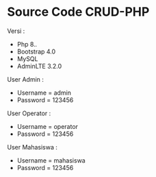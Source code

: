 # Source Code CRUD-PHP
Versi :
- Php 8.*.*
- Bootstrap 4.0
- MySQL
- AdminLTE 3.2.0

User Admin :
- Username = admin
- Password = 123456

User Operator :
- Username = operator
- Password = 123456

User Mahasiswa :
- Username = mahasiswa
- Password = 123456

